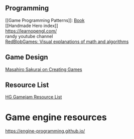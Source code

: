 ## Programming
[[Game Programming Patterns]]: [Book](https://gameprogrammingpatterns.com/)  
[[Handmade Hero index]]  
https://learnopengl.com/  
randy youtube channel  
[RedBlobGames: Visual explanations of math and algorithms](https://www.redblobgames.com/)  

## Game Design
[Masahiro Sakurai on Creating Games](https://youtube.com/@sora_sakurai_en?si=c6GUl1qo56DinbkA)  

## Resource List
[HG Gamejam Resource List](https://docs.google.com/document/d/1akX5xs7gO2CrDsphC1tmXs0KfgZc7Co4BUuB2ffYNm8/edit?usp=sharing)  


# Game engine resources
https://engine-programming.github.io/  

